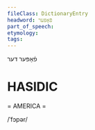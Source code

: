 ```yaml
---
fileClass: DictionaryEntry
headword: פֿאָפּער
part_of_speech: 
etymology: 
tags: 
---
```

פֿאָפּער
דער

HASIDIC
=======
= AMERICA = 

/ˈfɔpər/